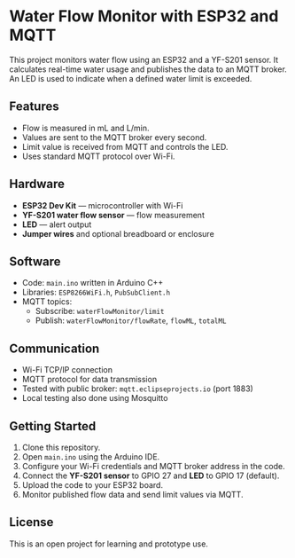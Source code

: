 # Water Flow Monitor with ESP32 and MQTT

This project monitors water flow using an ESP32 and a YF-S201 sensor. It calculates real-time water usage and publishes the data to an MQTT broker. An LED is used to indicate when a defined water limit is exceeded.

## Features

- Flow is measured in mL and L/min.
- Values are sent to the MQTT broker every second.
- Limit value is received from MQTT and controls the LED.
- Uses standard MQTT protocol over Wi-Fi.

## Hardware

- **ESP32 Dev Kit** — microcontroller with Wi-Fi
- **YF-S201 water flow sensor** — flow measurement
- **LED** — alert output
- **Jumper wires** and optional breadboard or enclosure

## Software

- Code: `main.ino` written in Arduino C++
- Libraries: `ESP8266WiFi.h`, `PubSubClient.h`
- MQTT topics:
  - Subscribe: `waterFlowMonitor/limit`
  - Publish: `waterFlowMonitor/flowRate`, `flowML`, `totalML`

## Communication

- Wi-Fi TCP/IP connection
- MQTT protocol for data transmission
- Tested with public broker: `mqtt.eclipseprojects.io` (port 1883)
- Local testing also done using Mosquitto

## Getting Started

1. Clone this repository.
2. Open `main.ino` using the Arduino IDE.
3. Configure your Wi-Fi credentials and MQTT broker address in the code.
4. Connect the **YF-S201 sensor** to GPIO 27 and **LED** to GPIO 17 (default).
5. Upload the code to your ESP32 board.
6. Monitor published flow data and send limit values via MQTT.

## License

This is an open project for learning and prototype use.
